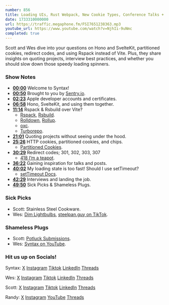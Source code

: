```yaml
---
number: 856
title: Loading UIs, Rust Webpack, New Cookie Types, Conference Talks + More
date: 1733310000000
url: https://traffic.megaphone.fm/FSI7651238363.mp3
youtube_url: https://www.youtube.com/watch?v=NjhIi-9uNmc
completed: true
---
```

	
Scott and Wes dive into your questions on Hono and SvelteKit, partitioned cookies, redirect codes, and using Rspack instead of Vite. Plus, they share insights on quoting projects, interview best practices, and whether you should slow down those speedy loading spinners.

### Show Notes

* **[00:00](#t=00:00)** Welcome to Syntax!
* **[00:50](#t=00:50)** Brought to you by [Sentry.io](https://sentry.io/syntax).
* **[02:23](#t=02:23)** Apple developer accounts and certificates.
* **[06:58](#t=06:58)** Hono, SvelteKit, and using them together.
* **[11:14](#t=11:14)** Rspack & Rsbuild over Vite?
  *  [Rspack](https://rspack.dev/), [Rsbuild](https://rsbuild.dev/).
  *  [Rolldown](https://rolldown.rs/), [Rollup](https://rollupjs.org/).
  *  [oxc](https://github.com/oxc-project/oxc).
  *  [Turborepo](https://turbo.build/).
* **[21:01](#t=21:01)** Quoting projects without seeing under the hood.
* **[25:26](#t=25:26)** HTTP cookies, partitioned cookies, and chips.
  * [Partitioned Cookies](https://developer.mozilla.org/en-US/docs/Web/Privacy/Privacy_sandbox/Partitioned_cookies).
* **[30:29](#t=30:29)** Redirect codes; 301, 302, 303, 307
  * [418  I’m a teapot](https://developer.mozilla.org/en-US/docs/Web/HTTP/Status/418).
* **[36:22](#t=36:22)** Gaining inspiration for talks and posts.
* **[40:02](#t=40:02)** My loading state is too fast! Should I use setTimeout?
  * [setTimeout Docs](https://developer.mozilla.org/en-US/docs/Web/API/Window/setTimeout).
* **[42:29](#t=42:29)** Interviews and landing the job.
* **[49:50](#t=49:50)** Sick Picks & Shameless Plugs.

### Sick Picks

- Scott: Stainless Steel Cookware.
- Wes: [Dim Lightbulbs](https://amzn.to/4fVmsoS), [steelpan.guy on TikTok](https://www.tiktok.com/@steelpan.guy?lang=en).

### Shameless Plugs

- Scott: [Potluck Submissions](https://syntax.fm/potluck).
- Wes: [Syntax on YouTube](www.youtube.com/@syntaxfm).


### Hit us up on Socials!

Syntax: [X](https://twitter.com/syntaxfm) [Instagram](https://www.instagram.com/syntax_fm/) [Tiktok](https://www.tiktok.com/@syntaxfm) [LinkedIn](https://www.linkedin.com/company/96077407/admin/feed/posts/) [Threads](https://www.threads.net/@syntax_fm)

Wes: [X](https://twitter.com/wesbos) [Instagram](https://www.instagram.com/wesbos/) [Tiktok](https://www.tiktok.com/@wesbos) [LinkedIn](https://www.linkedin.com/in/wesbos/) [Threads](https://www.threads.net/@wesbos)

Scott: [X](https://twitter.com/stolinski) [Instagram](https://www.instagram.com/stolinski/) [Tiktok](https://www.tiktok.com/@stolinski) [LinkedIn](https://www.linkedin.com/in/stolinski/) [Threads](https://www.threads.net/@stolinski)

Randy: [X](https://twitter.com/randyrektor) [Instagram](https://www.instagram.com/randyrektor/) [YouTube](https://www.youtube.com/@randyrektor) [Threads](https://www.threads.net/@randyrektor)